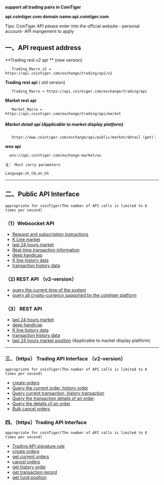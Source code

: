  **support all trading pairs in CoinTiger** 

 **api.cointiger.com  domain name:api.cointiger.com**

 Tips: CoinTiger API please enter into the official website - personal account- API mangement to apply

  ## 一、API request address

  **Trading rest v2 api ** (new version) 

  ```
     Trading_Macro_v2 = https://api.cointiger.com/exchange/trading/api/v2
  ```

  **Trading rest api**  ( old version)

  ```
     Trading_Macro = https://api.cointiger.com/exchange/trading/api
  ```
  **Market rest api**  
  ```
     Market_Macro = https://api.cointiger.com/exchange/trading/api/market
  ```
  ##### Market  detail api  (Applicable to market display platform)

  ```
     https://www.cointiger.com/exchange/api/public/market/detail (get)：
  ```

  **wss api**

  ```
  	wss://api.cointiger.com/exchange-market/ws
  ```

    注： Must carry parameters
     
    Language:zh_CN,en_US 

------

 


  ## 二、Public API Interface


  ```
 appropriate for coinTiger(The number of API calls is limited to 6 times per second)
  ```
  ### （1）Websocket API

  - [Request and subscription instructions](/cointiger/api-docs-en/wiki/Public-Request-And-Subscription-Instructions)
  - [K Line market](/cointiger/api-docs-en/wiki/Public-K-Line-Information) 
  - [last 24 hours market](/cointiger/api-docs-en/wiki/Public-The-Lastest-24-Hours-Price) 
  - [Real-time transaction information](/cointiger/api-docs-en/wiki/Public-Transaction-Information)
  - [deep handicap](/cointiger/api-docs-en/wiki/Public-Volume-Depth) 
  - [K line history data](/cointiger/api-docs-en/wiki/Public-K-Line-History-Data) 
  - [transaction history data](/cointiger/api-docs-en/wiki/Public-Transaction-History-Data) 

### （2)   REST API （v2-version）
 - [query the current time of the system](/cointiger/api-docs-en/wiki/query-the-current-time-of-the-system)
 - [query all crypto-currency supported by the cointiger platform](/cointiger/api-docs-en/wiki/currencys-（V2）)


  ###  （3） REST API

  - [last 24 hours market](/cointiger/api-docs-en/wiki/REST-market-price-lastest-24hours)
  - [deep handicap](/cointiger/api-docs-en/wiki/REST-volume-depth)
  - [K line history data](/cointiger/api-docs-en/wiki/REST-k-line-history-data)
  - [transaction history data](/cointiger/api-docs-en/wiki/REST-transaction-history-data)
  - [last 24 hours market position](/cointiger/api-docs-en/wiki/last-24-hours-market-position) (Applicable to market display platform)


------

### 三、（https） Trading API Interface （v2-version）

```
appropriate for coinTiger(The number of API calls is limited to 6 times per second)
```

- [create orders](/cointiger/api-docs-en/wiki/Create-Order-(V2)) 
- [Query the current order, history order](/cointiger/api-docs-en/wiki/query-for-the-current-commission,-history-commision-(V2))
- [Query current transaction, history transaction](/cointiger/api-docs-en/wiki/Get-The-Transaction-Record-(V2))
- [Query the transaction details of an order](/cointiger/api-docs-en/wiki/check-the-transaction-details-of-order-(V2)).
- [Query the details of an order](/cointiger/api-docs-en/wiki/query-order-specific-details-(V2))
- [Bulk cancel orders](/cointiger/api-docs-en/wiki/Bulk-cancel-orders（V2）)


### 四、（https）Trading API Interface

```
appropriate for coinTiger(The number of API calls is limited to 6 times per second)
```
- [Trading API signature rule](/cointiger/api-docs-en/wiki/Trading-API-Sign-Rules)
- [create orders](/cointiger/api-docs-en/wiki/Trading-Create-Order) 
- [get current orders](/cointiger/api-docs-en/wiki/Trading-Get-The-Current-Commission) 
- [cancel orders](/cointiger/api-docs-en/wiki/Trading-Cancel-Order) 
- [get history order](/cointiger/api-docs-en/wiki/Trading-Get-The-History-Commissioned) 
- [get transaction record](/cointiger/api-docs-en/wiki/Trading-Get-The-Transaction-Record)
- [get fund position](/cointiger/api-docs-en/wiki/Trading-Get-The-Fund-Information) 